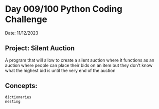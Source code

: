 # Day 009/100 Python Coding Challenge

Date: 11/12/2023

## Project: Silent Auction

A program that will allow to create a silent 
auction where it functions as an auction
where people can place their bids on an item
but they don't know what the highest bid is until
the very end of the auction 

## Concepts:
    
    dictionaries
    nesting